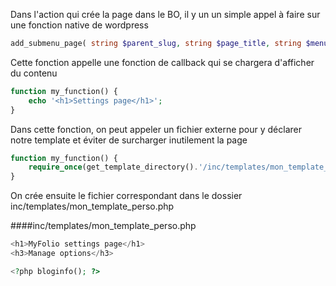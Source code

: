 Dans l'action qui crée la page dans le BO, il y un un simple appel à faire sur une fonction native de wordpress
```php
add_submenu_page( string $parent_slug, string $page_title, string $menu_title, string $capability, string $menu_slug, callable $function = 'my_function' )
```

Cette fonction appelle une fonction de callback qui se chargera d'afficher du contenu
```php
function my_function() {
    echo '<h1>Settings page</h1>';
}
```

Dans cette fonction, on peut appeler un fichier externe pour y déclarer notre template et éviter de surcharger inutilement la page
```php
function my_function() {
    require_once(get_template_directory().'/inc/templates/mon_template_perso.php');
}
```

On crée ensuite le fichier correspondant dans le dossier 
inc/templates/mon_template_perso.php

####inc/templates/mon_template_perso.php
```php
<h1>MyFolio settings page</h1>
<h3>Manage options</h3>

<?php bloginfo(); ?>
```